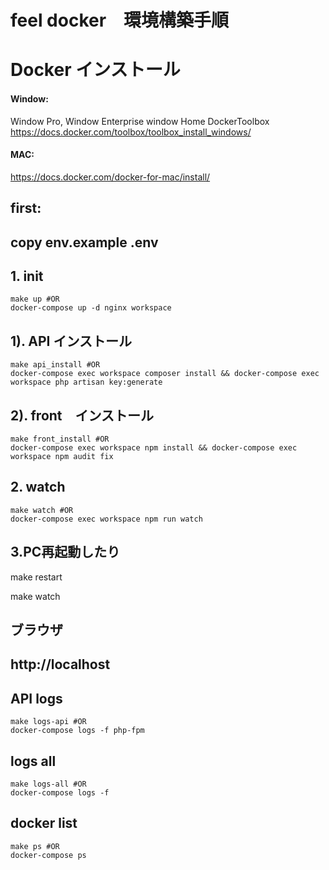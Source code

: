 # 

# feel docker　環境構築手順

# 

# Docker インストール
#### Window: 
Window Pro, Window Enterprise
window Home DockerToolbox
https://docs.docker.com/toolbox/toolbox_install_windows/

#### MAC:
https://docs.docker.com/docker-for-mac/install/

## first:
## copy env.example .env

## 1. init
```
make up #OR
docker-compose up -d nginx workspace
```

## 1). API インストール
```
make api_install #OR
docker-compose exec workspace composer install && docker-compose exec workspace php artisan key:generate
```
## 2). front　インストール
```
make front_install #OR
docker-compose exec workspace npm install && docker-compose exec workspace npm audit fix
```
## 2. watch
```
make watch #OR
docker-compose exec workspace npm run watch
```

## 3.PC再起動したり
make restart

make watch



## ブラウザ
## http://localhost

## API logs
```
make logs-api #OR
docker-compose logs -f php-fpm
```
## logs all
```
make logs-all #OR
docker-compose logs -f
```
## docker list
```
make ps #OR
docker-compose ps
```
